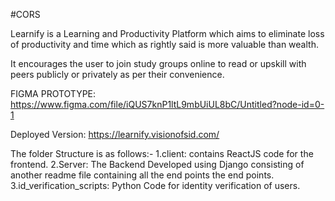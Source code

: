 #CORS

Learnify is a Learning and Productivity Platform
which aims to eliminate loss of productivity and time 
which as rightly said is more valuable than wealth.

It encourages the user to join study groups online
to read or upskill with peers publicly or privately
as per their convenience.

FIGMA PROTOTYPE: https://www.figma.com/file/iQUS7knP1ltL9mbUiUL8bC/Untitled?node-id=0-1

Deployed Version: https://learnify.visionofsid.com/

The folder Structure is as follows:-
1.client: contains ReactJS code for the frontend.
2.Server: The Backend Developed using Django consisting of another readme file containing all the end points the end points.
3.id_verification_scripts: Python Code for identity verification of users.

